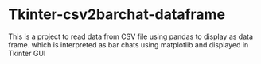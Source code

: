 # Tkinter-csv2barchat-dataframe
This is a project to read data from CSV file using pandas to display as data frame. which is interpreted as bar chats using matplotlib and displayed in Tkinter GUI 

